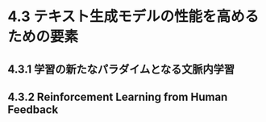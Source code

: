 # 4.3 テキスト生成モデルの性能を高めるための要素
## 4.3.1 学習の新たなパラダイムとなる文脈内学習
## 4.3.2 Reinforcement Learning from Human Feedback
